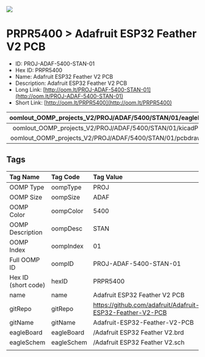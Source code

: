 


  
![][im]
# PRPR5400 > Adafruit ESP32 Feather V2 PCB

- ID: PROJ-ADAF-5400-STAN-01
- Hex ID: PRPR5400
- Name: Adafruit ESP32 Feather V2 PCB
- Description: Adafruit ESP32 Feather V2 PCB
- Long Link: [http://oom.lt/PROJ-ADAF-5400-STAN-01](http://oom.lt/PROJ-ADAF-5400-STAN-01)
- Short Link: [http://oom.lt/PRPR5400](http://oom.lt/PRPR5400)
  

|oomlout_OOMP_projects_V2/PROJ/ADAF/5400/STAN/01/eagleImage.png|oomlout_OOMP_projects_V2/PROJ/ADAF/5400/STAN/01/eagleSchemImage.png|oomlout_OOMP_projects_V2/PROJ/ADAF/5400/STAN/01/kicadPcb3dFront.png|oomlout_OOMP_projects_V2/PROJ/ADAF/5400/STAN/01/kicadPcb3dBack.png|
| :---: | :---: | :---: | :---: |
|oomlout_OOMP_projects_V2/PROJ/ADAF/5400/STAN/01/kicadPcb3d.png|oomlout_OOMP_projects_V2/PROJ/ADAF/5400/STAN/01/bomBack.png|oomlout_OOMP_projects_V2/PROJ/ADAF/5400/STAN/01/bomFront.png|oomlout_OOMP_projects_V2/PROJ/ADAF/5400/STAN/01/pcbdraw.svg|
|oomlout_OOMP_projects_V2/PROJ/ADAF/5400/STAN/01/pcbdrawBack.svg||||

## Tags
  

|Tag Name|Tag Code|Tag Value|
| :--- | :--- | :--- |
|OOMP Type|oompType|PROJ|
|OOMP Size|oompSize|ADAF|
|OOMP Color|oompColor|5400|
|OOMP Description|oompDesc|STAN|
|OOMP Index|oompIndex|01|
|Full OOMP ID|oompID|PROJ-ADAF-5400-STAN-01|
|Hex ID (short code)|hexID|PRPR5400|
|name|name|Adafruit ESP32 Feather V2 PCB|
|gitRepo|gitRepo|https://github.com/adafruit/Adafruit-ESP32-Feather-V2-PCB|
|gitName|gitName|Adafruit-ESP32-Feather-V2-PCB|
|eagleBoard|eagleBoard|/Adafruit ESP32 Feather V2.brd|
|eagleSchem|eagleSchem|/Adafruit ESP32 Feather V2.sch|
||||



[im]: PROJ/ADAF/5400/STAN/01/kicadPcb3d_450.png
